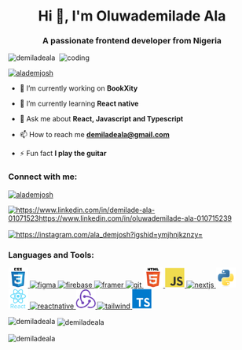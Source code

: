 <h1 align="center">Hi 👋, I'm Oluwademilade Ala</h1>

<h3 align="center">A passionate frontend developer from Nigeria</h3>

<img align="right" alt="coding" width="400"  src="https://giphy.com/gifs/dommespace-domme-space-programador-qgQUggAC3Pfv687qPC"> 

<p align="left"> <img src="https://komarev.com/ghpvc/?username=demiladeala&label=Profile%20views&color=0e75b6&style=flat" alt="demiladeala" /> </p> 

<p align="left"> <a href="https://twitter.com/alademjosh" target="blank"><img src="https://img.shields.io/twitter/follow/alademjosh?logo=twitter&style=for-the-badge" alt="alademjosh" /></a> </p> 

- 🔭 I’m currently working on **BookXity** 

- 🌱 I’m currently learning **React native** 

- 💬 Ask me about **React, Javascript and Typescript** 

- 📫 How to reach me **demiladeala@gmail.com** 

- ⚡ Fun fact **I play the guitar** 

<h3 align="left">Connect with me:</h3>

<p align="left">

<a href="https://twitter.com/alademjosh" target="blank"><img align="center" src="https://raw.githubusercontent.com/rahuldkjain/github-profile-readme-generator/master/src/images/icons/Social/twitter.svg" alt="alademjosh" height="30" width="40" /></a>

<a href="https://linkedin.com/in/https://www.linkedin.com/in/demilade-ala-01071523https://www.linkedin.com/in/oluwademilade-ala-010715239" target="blank"><img align="center" src="https://raw.githubusercontent.com/rahuldkjain/github-profile-readme-generator/master/src/images/icons/Social/linked-in-alt.svg" alt="https://www.linkedin.com/in/demilade-ala-01071523https://www.linkedin.com/in/oluwademilade-ala-010715239" height="30" width="40" /></a>

<a href="https://instagram.com/https://instagram.com/ala_demjosh?igshid=ymjhnjkznzy=" target="blank"><img align="center" src="https://raw.githubusercontent.com/rahuldkjain/github-profile-readme-generator/master/src/images/icons/Social/instagram.svg" alt="https://instagram.com/ala_demjosh?igshid=ymjhnjkznzy=" height="30" width="40" /></a>

</p> 

<h3 align="left">Languages and Tools:</h3>

<p align="left"> <a href="https://www.w3schools.com/css/" target="_blank" rel="noreferrer"> <img src="https://raw.githubusercontent.com/devicons/devicon/master/icons/css3/css3-original-wordmark.svg" alt="css3" width="40" height="40"/> </a> <a href="https://www.figma.com/" target="_blank" rel="noreferrer"> <img src="https://www.vectorlogo.zone/logos/figma/figma-icon.svg" alt="figma" width="40" height="40"/> </a> <a href="https://firebase.google.com/" target="_blank" rel="noreferrer"> <img src="https://www.vectorlogo.zone/logos/firebase/firebase-icon.svg" alt="firebase" width="40" height="40"/> </a> <a href="https://www.framer.com/" target="_blank" rel="noreferrer"> <img src="https://www.vectorlogo.zone/logos/framer/framer-icon.svg" alt="framer" width="40" height="40"/> </a> <a href="https://git-scm.com/" target="_blank" rel="noreferrer"> <img src="https://www.vectorlogo.zone/logos/git-scm/git-scm-icon.svg" alt="git" width="40" height="40"/> </a> <a href="https://www.w3.org/html/" target="_blank" rel="noreferrer"> <img src="https://raw.githubusercontent.com/devicons/devicon/master/icons/html5/html5-original-wordmark.svg" alt="html5" width="40" height="40"/> </a> <a href="https://developer.mozilla.org/en-US/docs/Web/JavaScript" target="_blank" rel="noreferrer"> <img src="https://raw.githubusercontent.com/devicons/devicon/master/icons/javascript/javascript-original.svg" alt="javascript" width="40" height="40"/> </a> <a href="https://nextjs.org/" target="_blank" rel="noreferrer"> <img src="https://cdn.worldvectorlogo.com/logos/nextjs-2.svg" alt="nextjs" width="40" height="40"/> </a> <a href="https://www.python.org" target="_blank" rel="noreferrer"> <img src="https://raw.githubusercontent.com/devicons/devicon/master/icons/python/python-original.svg" alt="python" width="40" height="40"/> </a> <a href="https://reactjs.org/" target="_blank" rel="noreferrer"> <img src="https://raw.githubusercontent.com/devicons/devicon/master/icons/react/react-original-wordmark.svg" alt="react" width="40" height="40"/> </a> <a href="https://reactnative.dev/" target="_blank" rel="noreferrer"> <img src="https://reactnative.dev/img/header_logo.svg" alt="reactnative" width="40" height="40"/> </a> <a href="https://redux.js.org" target="_blank" rel="noreferrer"> <img src="https://raw.githubusercontent.com/devicons/devicon/master/icons/redux/redux-original.svg" alt="redux" width="40" height="40"/> </a> <a href="https://tailwindcss.com/" target="_blank" rel="noreferrer"> <img src="https://www.vectorlogo.zone/logos/tailwindcss/tailwindcss-icon.svg" alt="tailwind" width="40" height="40"/> </a> <a href="https://www.typescriptlang.org/" target="_blank" rel="noreferrer"> <img src="https://raw.githubusercontent.com/devicons/devicon/master/icons/typescript/typescript-original.svg" alt="typescript" width="40" height="40"/> </a> </p> 

<p><img align="left" src="https://github-readme-stats.vercel.app/api/top-langs?username=demiladeala&show_icons=true&locale=en&layout=compact" alt="demiladeala" /></p> 

<p>&nbsp;<img align="center" src="https://github-readme-stats.vercel.app/api?username=demiladeala&show_icons=true&locale=en" alt="demiladeala" /></p> 

<p><img align="center" src="https://github-readme-streak-stats.herokuapp.com/?user=demiladeala&" alt="demiladeala" /></p>








